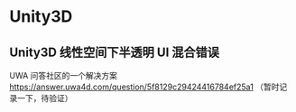 # Unity3D

## Unity3D 线性空间下半透明 UI 混合错误
UWA 问答社区的一个解决方案 https://answer.uwa4d.com/question/5f8129c29424416784ef25a1 （暂时记录一下，待验证）
